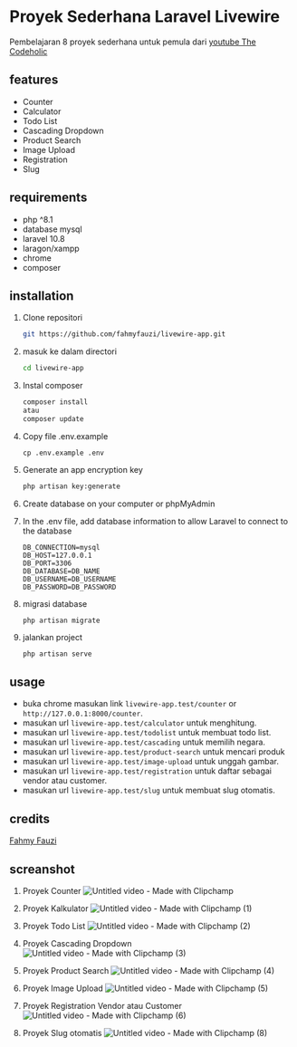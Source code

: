 # Proyek Sederhana Laravel Livewire 
Pembelajaran 8 proyek sederhana untuk pemula dari [youtube The Codeholic](https://www.youtube.com/watch?v=aUyZWth4PUQ&ab_channel=TheCodeholic) 

## features
- Counter 
- Calculator
- Todo List
- Cascading Dropdown
- Product Search
- Image Upload
- Registration
- Slug

## requirements
- php ^8.1
- database mysql
- laravel 10.8
- laragon/xampp
- chrome
- composer


## installation
1. Clone repositori
    ```sh
    git https://github.com/fahmyfauzi/livewire-app.git
    ```
2. masuk ke dalam directori
    ```sh
    cd livewire-app
    ```
3. Instal composer
    ```sh
    composer install
    atau
    composer update
    ```
4. Copy file .env.example 
    ```
    cp .env.example .env
    ```
4. Generate an app encryption key

    ```sh
    php artisan key:generate
    ```
5. Create database on your computer or phpMyAdmin
6. In the .env file, add database information to allow Laravel to connect to the database
    ```
    DB_CONNECTION=mysql
    DB_HOST=127.0.0.1
    DB_PORT=3306
    DB_DATABASE=DB_NAME
    DB_USERNAME=DB_USERNAME
    DB_PASSWORD=DB_PASSWORD
    ```
    
7. migrasi database
    ```
    php artisan migrate 
    ```
    
8. jalankan project
    ```sh
   php artisan serve
    ```


## usage
- buka chrome masukan link ```livewire-app.test/counter``` or ``` http://127.0.0.1:8000/counter ```.
- masukan url ``` livewire-app.test/calculator ``` untuk menghitung.
- masukan url ``` livewire-app.test/todolist ``` untuk membuat todo list.
- masukan url ``` livewire-app.test/cascading ``` untuk memilih negara.
- masukan url ``` livewire-app.test/product-search ``` untuk mencari produk
- masukan url ``` livewire-app.test/image-upload ``` untuk unggah gambar.
- masukan url ``` livewire-app.test/registration ``` untuk daftar sebagai vendor atau customer.
- masukan url ``` livewire-app.test/slug ``` untuk membuat slug otomatis.


## credits

[Fahmy Fauzi ](https://github.com/fahmyfauzi)

## screanshot
1. Proyek Counter
 ![Untitled video - Made with Clipchamp](https://github.com/fahmyfauzi/livewire-app/assets/58255031/2ec28c3b-39b3-4433-947b-fa9f07942ac2)


2. Proyek Kalkulator
   ![Untitled video - Made with Clipchamp (1)](https://github.com/fahmyfauzi/livewire-app/assets/58255031/f32142c2-20fb-443f-ac86-6c353a5e136a)



3. Proyek Todo List
  ![Untitled video - Made with Clipchamp (2)](https://github.com/fahmyfauzi/livewire-app/assets/58255031/3f66d917-87ea-4997-b0e9-433e8418a06e)


4. Proyek Cascading Dropdown
   ![Untitled video - Made with Clipchamp (3)](https://github.com/fahmyfauzi/livewire-app/assets/58255031/d34dc2d7-e9b3-4f81-87e0-5ace32527110)


5. Proyek Product Search
   ![Untitled video - Made with Clipchamp (4)](https://github.com/fahmyfauzi/livewire-app/assets/58255031/e8c4a0fb-459d-4d6f-863f-eb4ab3f5be8c)

6. Proyek Image Upload
    ![Untitled video - Made with Clipchamp (5)](https://github.com/fahmyfauzi/livewire-app/assets/58255031/1ca0d49a-ada6-40ef-b398-b1a8101f9514)

7. Proyek Registration Vendor atau Customer
    ![Untitled video - Made with Clipchamp (6)](https://github.com/fahmyfauzi/livewire-app/assets/58255031/552cd0f6-ba87-4866-b637-0e40a67396bb)

8. Proyek Slug otomatis
   ![Untitled video - Made with Clipchamp (8)](https://github.com/fahmyfauzi/livewire-app/assets/58255031/21c32eaf-e2ea-4824-94eb-8b6ed8eb35af)
